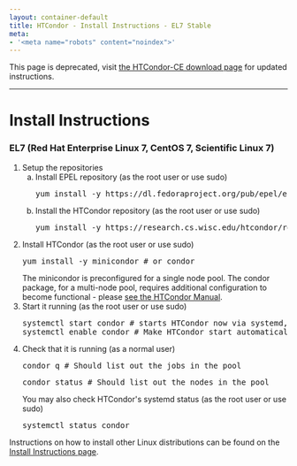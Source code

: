 ```yaml
---
layout: container-default
title: HTCondor - Install Instructions - EL7 Stable
meta:
- '<meta name="robots" content="noindex">'
---
```


<span class="text-danger">This page is deprecated, visit <a href="https://htcondor.org/downloads/htcondor-ce">the HTCondor-CE download page</a> for updated instructions.</span>
<hr>


<h1>Install Instructions</h1>


<!-- Page body -->

<h3>EL7 (Red Hat Enterprise Linux 7, CentOS 7, Scientific Linux 7)</h3>
<ol>
    <li>
        Setup the repositories
        <ol type="a">
            <li>
                Install EPEL repository (as the root user or use sudo)
                <pre>yum install -y https://dl.fedoraproject.org/pub/epel/epel-release-latest-7.noarch.rpm</pre>
            </li>
            <li>
                Install the HTCondor repository (as the root user or use sudo)
                <pre>yum install -y https://research.cs.wisc.edu/htcondor/repo/8.8/el7/release/htcondor-release-8.8-1.el7.noarch.rpm</pre>
            </li>
        </ol>
    </li>
    <li>
        Install HTCondor (as the root user or use sudo)
        <pre>yum install -y minicondor # or condor</pre>
        The minicondor is preconfigured for a single node pool.
        The condor package, for a multi-node pool, requires additional configuration to become functional - please <a href="https://htcondor.readthedocs.io/en/latest/admin-manual/quick-start-condor-pool.html?highlight=quick%20start#quick-start-setting-up-an-htcondor-pool">see the HTCondor Manual</a>.
    </li>
    <li>
        Start it running (as the root user or use sudo)
        <pre>systemctl start condor # starts HTCondor now via systemd, or do "condor_master" without systemd
systemctl enable condor # Make HTCondor start automatically via systemd when booting</pre>
    </li>
    <li>
        Check that it is running (as a normal user)
        <pre>condor_q # Should list out the jobs in the pool</pre>
        <pre>condor_status # Should list out the nodes in the pool</pre>
        You may also check HTCondor's systemd status (as the root user or use sudo)
        <pre>systemctl status condor</pre>
    </li>
</ol>

<p>
    Instructions on how to install other Linux distributions can be found on the <a href="{{ '/instructions' | relative_url }}">Install Instructions page</a>.
</p>